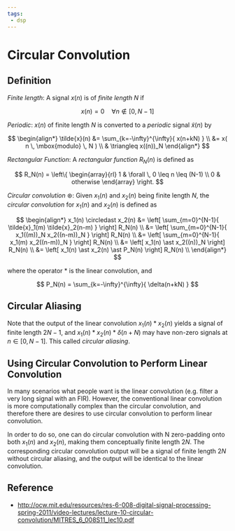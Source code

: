 ```yaml
---
tags:
 - dsp 
---
```


# Circular Convolution

## Definition

*Finite length*: A signal $x(n)$ is of *finite length $N$* if

$$
x(n) =0 \quad \forall n \notin \left[0, N-1 \right]
$$

*Periodic*: $x(n)$ of finite length $N$ is converted to a *periodic* signal $\tilde{x}(n)$ by

$$
\begin{align*}
\tilde{x}(n) &= \sum_{k=-\infty}^{\infty}{ x(n+kN) } \\
  &= x( n \, \mbox{modulo} \, N ) \\
  & \triangleq x((n))_N
\end{align*}
$$

*Rectangular Function*: A *rectangular function* $R_N(n)$ is defined as

$$
R_N(n) = \left\{  
  \begin{array}{rl}
    1 & \forall \, 0 \leq n \leq (N-1) \\
    0 & otherwise
  \end{array}
\right.
$$

*Circular convolution* $\circledast$: Given $x_1(n)$ and $x_2(n)$ being finite length $N$, the *circular convolution* for $x_1(n)$ and $x_2(n)$ is defined as

$$
\begin{align*}
x_1(n) \circledast x_2(n) &= \left[ \sum_{m=0}^{N-1}{ \tilde{x}_1(m) \tilde{x}_2(n-m) } \right] R_N(n) \\
 &= \left[ \sum_{m=0}^{N-1}{ x_1((m))_N x_2((n-m))_N } \right] R_N(n) \\
 &= \left[ \sum_{m=0}^{N-1}{ x_1(m) x_2((n-m))_N } \right] R_N(n) \\
 &= \left[  x_1(n) \ast x_2((n))_N \right] R_N(n) \\
 &= \left[  x_1(n) \ast x_2(n) \ast P_N(n) \right] R_N(n) \\
\end{align*}
$$

where the operator $\ast$ is the linear convolution, and

$$
P_N(n) = \sum_{k=-\infty}^{\infty}{ \delta(n+kN) }
$$

## Circular Aliasing

Note that the output of the linear convolution $x_1(n) \ast x_2(n)$ yields a signal of finite length $2N-1$, and $x_1(n) \ast x_2(n) \ast \delta(n+N)$ may have non-zero signals at $n \in [0,N-1]$. This called *circular aliasing*.

## Using Circular Convolution to Perform Linear Convolution

In many scenarios what people want is the linear convolution (e.g. filter a very long signal with an FIR). However, the conventional linear convolution is more computationally complex than the circular convolution, and therefore there are desires to use circular convolution to perform linear convolution.

In order to do so, one can do circular convolution with N zero-padding onto both $x_1(n)$ and $x_2(n)$, making them conceptually finite length $2N$. The corresponding circular convolution output will be a signal of finite length $2N$ without circular aliasing, and the output will be identical to the linear convolution.

## Reference

* http://ocw.mit.edu/resources/res-6-008-digital-signal-processing-spring-2011/video-lectures/lecture-10-circular-convolution/MITRES_6_008S11_lec10.pdf 